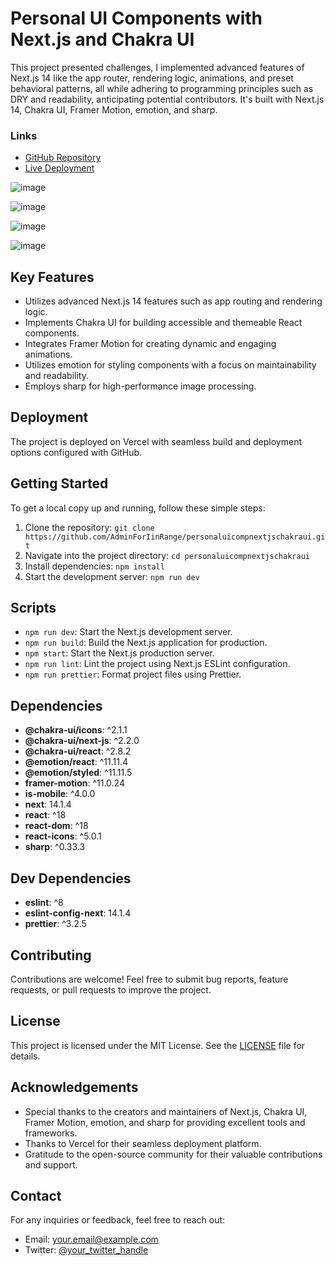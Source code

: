 # Personal UI Components with Next.js and Chakra UI

This project presented challenges, I implemented advanced features of Next.js 14 like the app router, rendering logic, 
animations, and preset behavioral patterns, all while adhering to programming principles such as DRY and readability, 
anticipating potential contributors. It's built with Next.js 14, Chakra UI, Framer Motion, emotion, and sharp. 

### Links

- [GitHub Repository](https://github.com/AdminForIinRange/personaluicompnextjschakraui/)
- [Live Deployment](https://grape-adminforiinranges-projects.vercel.app/)


![image](https://github.com/AdminForIinRange/personaluicompnextjschakraui/assets/91888685/7d74c908-c0b8-4294-a31f-fc68c23a086c)

![image](https://github.com/AdminForIinRange/personaluicompnextjschakraui/assets/91888685/72b31beb-e467-4b61-b6fc-25c34e8330cc)

![image](https://github.com/AdminForIinRange/personaluicompnextjschakraui/assets/91888685/736a066c-b32a-403a-8bce-8dabbc54b27d)

![image](https://github.com/AdminForIinRange/personaluicompnextjschakraui/assets/91888685/61065069-ea1b-4071-8ae6-7db5a29fcca3)


## Key Features

- Utilizes advanced Next.js 14 features such as app routing and rendering logic.
- Implements Chakra UI for building accessible and themeable React components.
- Integrates Framer Motion for creating dynamic and engaging animations.
- Utilizes emotion for styling components with a focus on maintainability and readability.
- Employs sharp for high-performance image processing.

## Deployment

The project is deployed on Vercel with seamless build and deployment options configured with GitHub.

## Getting Started

To get a local copy up and running, follow these simple steps:

1. Clone the repository: `git clone https://github.com/AdminForIinRange/personaluicompnextjschakraui.git`
2. Navigate into the project directory: `cd personaluicompnextjschakraui`
3. Install dependencies: `npm install`
4. Start the development server: `npm run dev`

## Scripts

- `npm run dev`: Start the Next.js development server.
- `npm run build`: Build the Next.js application for production.
- `npm start`: Start the Next.js production server.
- `npm run lint`: Lint the project using Next.js ESLint configuration.
- `npm run prettier`: Format project files using Prettier.

## Dependencies

- **@chakra-ui/icons**: ^2.1.1
- **@chakra-ui/next-js**: ^2.2.0
- **@chakra-ui/react**: ^2.8.2
- **@emotion/react**: ^11.11.4
- **@emotion/styled**: ^11.11.5
- **framer-motion**: ^11.0.24
- **is-mobile**: ^4.0.0
- **next**: 14.1.4
- **react**: ^18
- **react-dom**: ^18
- **react-icons**: ^5.0.1
- **sharp**: ^0.33.3

## Dev Dependencies

- **eslint**: ^8
- **eslint-config-next**: 14.1.4
- **prettier**: ^3.2.5

## Contributing

Contributions are welcome! Feel free to submit bug reports, feature requests, or pull requests to improve the project.

## License

This project is licensed under the MIT License. See the [LICENSE](LICENSE) file for details.

## Acknowledgements

- Special thanks to the creators and maintainers of Next.js, Chakra UI, Framer Motion, emotion, and sharp for providing excellent tools and frameworks.
- Thanks to Vercel for their seamless deployment platform.
- Gratitude to the open-source community for their valuable contributions and support.

## Contact

For any inquiries or feedback, feel free to reach out:

- Email: your.email@example.com
- Twitter: [@your_twitter_handle](https://twitter.com/your_twitter_handle)

